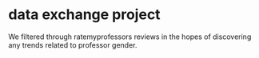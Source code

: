 # data exchange project
 We filtered through ratemyprofessors reviews in the hopes of discovering any trends related to professor gender.
